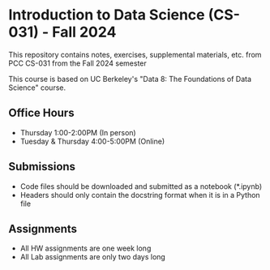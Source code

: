 # Introduction to Data Science (CS-031) - Fall 2024
This repository contains notes, exercises, supplemental materials, etc. from PCC CS-031 from the Fall 2024 semester

This course is based on UC Berkeley's "Data 8: The Foundations of Data Science" course.

## Office Hours
- Thursday 1:00-2:00PM (In person)
- Tuesday & Thursday 4:00-5:00PM (Online)

## Submissions
- Code files should be downloaded and submitted as a notebook (*.ipynb)
- Headers should only contain the docstring format when it is in a Python file

## Assignments
- All HW assignments are one week long
- All Lab assignments are only two days long